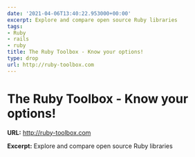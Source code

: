 ```yaml
---
date: '2021-04-06T13:40:22.953000+00:00'
excerpt: Explore and compare open source Ruby libraries
tags:
- Ruby
- rails
- ruby
title: The Ruby Toolbox - Know your options!
type: drop
url: http://ruby-toolbox.com
---
```


# The Ruby Toolbox - Know your options!

**URL:** http://ruby-toolbox.com

**Excerpt:** Explore and compare open source Ruby libraries
